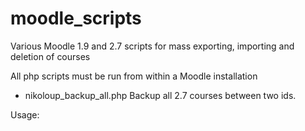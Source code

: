 moodle_scripts
==============

Various Moodle 1.9 and 2.7 scripts for mass exporting, importing and deletion of courses

All php scripts must be run from within a Moodle installation

* nikoloup_backup_all.php
Backup all 2.7 courses between two ids.

Usage: 
